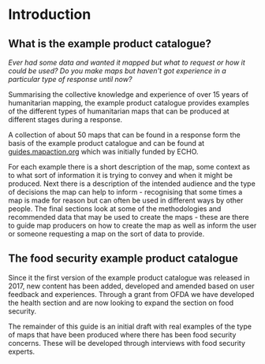 # Introduction

## What is the example product catalogue?

_Ever had some data and wanted it mapped but what to request or how it could be used? Do you make maps but haven't got experience in a particular type of response until now?_

Summarising the collective knowledge and experience of over 15 years of humanitarian mapping, the example product catalogue provides examples of the different types of humanitarian maps that can be produced at different stages during a response.

A collection of about 50 maps that can be found in a response form the basis of the example product catalogue and can be found at [guides.mapaction.org](https://guides.mapaction.org) which was initially funded by ECHO. 

For each example there is a short description of the map, some context as to what sort of information it is trying to convey and when it might be produced. Next there is a description of the intended audience and the type of decisions the map can help to inform - recognising that some times a map is made for reason but can often be used in different ways by other people. The final sections look at some of the methodologies and recommended data that may be used to create the maps - these are there to guide map producers on how to create the map as well as inform the user or someone requesting a map on the sort of data to provide.

## The food security example product catalogue

Since it the first version of the example product catalogue was released in 2017, new content has been added, developed and amended based on user feedback and experiences. Through a grant from OFDA we have developed the health section and are now looking to expand the section on food security. 

The remainder of this guide is an initial draft with real examples of the type of maps that have been produced where there has been food security concerns. These will be developed through interviews with food security experts. 



